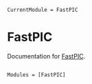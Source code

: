 ```@meta
CurrentModule = FastPIC
```

# FastPIC

Documentation for [FastPIC](https://github.com/FerreolS/FastPIC.jl).

```@index
```

```@autodocs
Modules = [FastPIC]
```
